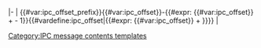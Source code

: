 <noinclude> </noinclude>\|- \|
{{#var:ipc_offset_prefix}}{{#var:ipc_offset}}-<noinclude></noinclude><includeonly>{{#expr:
{{#var:ipc_offset}} +  - 1}}{{#vardefine:ipc_offset\|{{#expr:
{{#var:ipc_offset}} + }}}}</includeonly> \| <noinclude> </noinclude>

[Category:IPC message contents
templates](Category:IPC_message_contents_templates "wikilink")